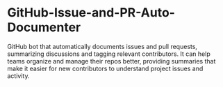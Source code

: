 # GitHub-Issue-and-PR-Auto-Documenter
GitHub bot that automatically documents issues and pull requests, summarizing discussions and tagging relevant contributors. It can help teams organize and manage their repos better, providing summaries that make it easier for new contributors to understand project issues and activity.

